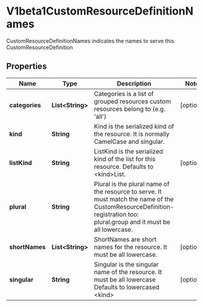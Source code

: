 

# V1beta1CustomResourceDefinitionNames

CustomResourceDefinitionNames indicates the names to serve this CustomResourceDefinition
## Properties

Name | Type | Description | Notes
------------ | ------------- | ------------- | -------------
**categories** | **List&lt;String&gt;** | Categories is a list of grouped resources custom resources belong to (e.g. &#39;all&#39;) |  [optional]
**kind** | **String** | Kind is the serialized kind of the resource.  It is normally CamelCase and singular. | 
**listKind** | **String** | ListKind is the serialized kind of the list for this resource.  Defaults to &lt;kind&gt;List. |  [optional]
**plural** | **String** | Plural is the plural name of the resource to serve.  It must match the name of the CustomResourceDefinition-registration too: plural.group and it must be all lowercase. | 
**shortNames** | **List&lt;String&gt;** | ShortNames are short names for the resource.  It must be all lowercase. |  [optional]
**singular** | **String** | Singular is the singular name of the resource.  It must be all lowercase  Defaults to lowercased &lt;kind&gt; |  [optional]



